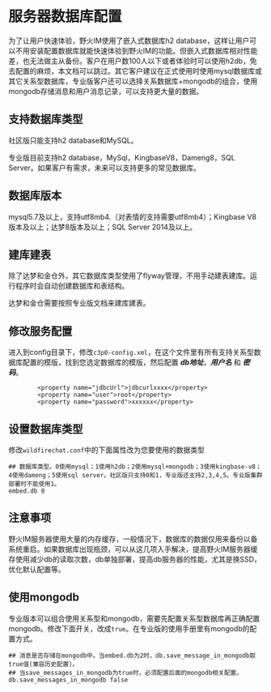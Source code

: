 # 服务器数据库配置
为了让用户快速体验，野火IM使用了嵌入式数据库h2 database，这样让用户可以不用安装配置数据库就能快速体验到野火IM的功能。但嵌入式数据库相对性能差，也无法做主从备份。客户在用户数100人以下或者体验时可以使用h2db，免去配置的麻烦，本文档可以跳过。其它客户建议在正式使用时使用mysql数据库或其它关系型数据库，专业版客户还可以选择关系数据库+mongodb的组合，使用mongodb存储消息和用户消息记录，可以支持更大量的数据。

## 支持数据库类型
社区版只能支持h2 database和MySQL。

专业版目前支持h2 database，MySql，KingbaseV8，Dameng8，SQL Server。如果客户有需求，未来可以支持更多的常见数据库。

## 数据库版本
mysql5.7及以上，支持utf8mb4.（对表情的支持需要utf8mb4）；Kingbase V8版本及以上；达梦8版本及以上；SQL Server 2014及以上。

## 建库建表
除了达梦和金仓外，其它数据库类型使用了flyway管理，不用手动建表建库。运行程序时会自动创建数据库和表结构。

达梦和金仓需要按照专业版文档来建库建表。

## 修改服务配置
进入到config目录下，修改```c3p0-config.xml```，在这个文件里有所有支持关系型数据库配置的模版，找到您选定数据库的模版，然后配置 ***db地址***，***用户名*** 和 ***密码***。
```
        <property name="jdbcUrl">jdbcurlxxxx</property>
        <property name="user">root</property>
        <property name="password">xxxxxx</property>
```

## 设置数据库类型
修改```wildfirechat.conf```中的下面属性改为您要使用的数据类型
```
## 数据库类型。0使用mysql；1使用h2db；2使用mysql+mongodb；3使用kingbase-v8；4使用dameng；5使用sql server。社区版只支持0和1，专业版还支持2,3,4,5。专业版集群部署时不能使用1。
embed.db 0
```

## 注意事项
野火IM服务器使用大量的内存缓存，一般情况下，数据库的数据仅用来备份以备系统重启。如果数据库出现瓶颈，可以从这几项入手解决，提高野火IM服务器缓存使用减少db的读取次数，db单独部署，提高db服务器的性能，尤其是换SSD，优化默认配置等。

## 使用mongodb
专业版本可以组合使用关系型和mongodb，需要先配置关系型数据库再正确配置mongodb。修改下面开关，改成```true```。在专业版的使用手册里有mongodb的配置方式。
```
## 消息是否存储在mongodb中。当embed.db为2时，db.save_message_in_mongodb取true值(兼容历史配置)。
## 当save_messages_in_mongodb为true时，必须配置后面的mongodb相关配置。
db.save_messages_in_mongodb false
```
